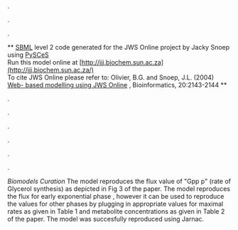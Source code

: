 

.

.

.

** [SBML](http://www.sbml.org/) level 2 code generated for the JWS Online project by Jacky Snoep using [PySCeS](http://pysces.sourceforge.net/)   
Run this model online at
[http://jjj.biochem.sun.ac.za](http://jjj.biochem.sun.ac.za/)  
To cite JWS Online please refer to: Olivier, B.G. and Snoep, J.L. (2004) [Web-
based modelling using JWS
Online](http://bioinformatics.oupjournals.org/cgi/content/abstract/20/13/2143)
, Bioinformatics, 20:2143-2144 **

.

.

.

.

.

.

_Biomodels Curation_ The model reproduces the flux value of "Gpp p" (rate of
Glycerol synthesis) as depicted in Fig 3 of the paper. The model reproduces
the flux for early exponential phase , however it can be used to reproduce the
values for other phases by plugging in appropriate values for maximal rates as
given in Table 1 and metabolite concentrations as given in Table 2 of the
paper. The model was succesfully reproduced using Jarnac.

